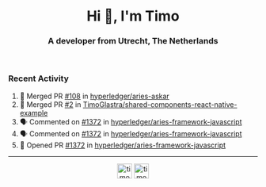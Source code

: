 <h1 align="center">Hi 👋, I'm Timo</h1>
<h3 align="center">A developer from Utrecht, The Netherlands</h3>
<br/>
<!-- https://github.com/rahuldkjain/github-profile-readme-generator --!>

<!--  <p align="left"><img src="https://github-readme-stats.vercel.app/api?username=timoglastra&show_icons=true&count_private=true&" alt="timoglastra" /></p> --!>

<!--
Github language stats
<p align="left"><img src="https://github-readme-stats.vercel.app/api/top-langs/?username=timoglastra&layout=compact" alt="timoglastra" /><p>
-->

<!-- Codestats language stats -->
<!-- <p align="left"><img src="https://codestats-readme.vercel.app/api/top-langs/?username=timoglastra&layout=compact&language_count=12" alt="timoglastra" /><p>    --!>
  
<h3>Recent Activity</h3>

<!--START_SECTION:activity-->
1. 🎉 Merged PR [#108](https://github.com/hyperledger/aries-askar/pull/108) in [hyperledger/aries-askar](https://github.com/hyperledger/aries-askar)
2. 🎉 Merged PR [#2](https://github.com/TimoGlastra/shared-components-react-native-example/pull/2) in [TimoGlastra/shared-components-react-native-example](https://github.com/TimoGlastra/shared-components-react-native-example)
3. 🗣 Commented on [#1372](https://github.com/hyperledger/aries-framework-javascript/issues/1372) in [hyperledger/aries-framework-javascript](https://github.com/hyperledger/aries-framework-javascript)
4. 🗣 Commented on [#1372](https://github.com/hyperledger/aries-framework-javascript/issues/1372) in [hyperledger/aries-framework-javascript](https://github.com/hyperledger/aries-framework-javascript)
5. 💪 Opened PR [#1372](https://github.com/hyperledger/aries-framework-javascript/pull/1372) in [hyperledger/aries-framework-javascript](https://github.com/hyperledger/aries-framework-javascript)
<!--END_SECTION:activity-->

---

<p align="center">
<a href="https://twitter.com/timoglastra" target="blank"><img align="center" src="https://cdn.jsdelivr.net/npm/simple-icons@3.0.1/icons/twitter.svg" alt="timoglastra" height="30" width="30" /></a>
<a href="https://linkedin.com/in/timoglastra" target="blank"><img align="center" src="https://cdn.jsdelivr.net/npm/simple-icons@3.0.1/icons/linkedin.svg" alt="timoglastra" height="30" width="30" /></a>
</p>



